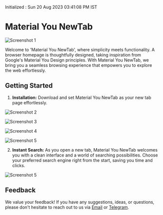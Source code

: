 Initialized : Sun 20 Aug 2023 03∶41∶08 PM IST
# Material You NewTab

![Screenshot 1](https://live.staticflickr.com/65535/53156864266_1fd519ab86_k.jpg)

Welcome to 'Material You NewTab', where simplicity meets functionality. A browser homepage is thoughtfully designed, taking inspiration from Google's Material You Design principles. With Material You NewTab, we bring you a seamless browsing experience that empowers you to explore the web effortlessly.

## Getting Started

1. **Installation:** 
Download and set Material You NewTab as your new tab page effortlessly.

![Screenshot 2](https://i.postimg.cc/zD2hVknG/Material-You-New-Tab-installation-1.jpg)

![Screenshot 3](https://i.postimg.cc/YSNg0Kx5/Material-You-New-Tab-installation-2.jpg)

![Screenshot 4](https://i.postimg.cc/MHLfNWWQ/material-you-new-tab-installation-3.jpg)

![Screenshot 5](https://i.postimg.cc/W3RWLv1x/Material-You-New-Tab-installation-4.jpg)

2. **Instant Search:** As you open a new tab, Material You NewTab welcomes you with a clean interface and a world of searching possibilities. Choose your preferred search engine right from the start, saving you time and clicks.

![Screenshot 5](https://live.staticflickr.com/65535/53156864261_bf381fa6ca_k.jpg)

## Feedback

We value your feedback! If you have any suggestions, ideas, or questions, please don't hesitate to reach out to us via [Email](mailto:xengshi@duck.com) or [Telegram](https://t.me/xengshi).








